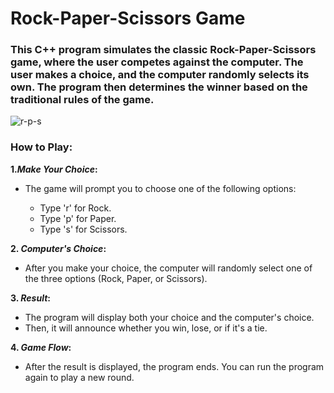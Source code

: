 # **Rock-Paper-Scissors Game**

### This C++ program simulates the classic Rock-Paper-Scissors game, where the user competes against the computer. The user makes a choice, and the computer randomly selects its own. The program then determines the winner based on the traditional rules of the game.


![r-p-s](https://i.pinimg.com/originals/29/0c/64/290c647c6dc4bb265360c68e8ee5c2c5.gif)

### How to Play:

**1._Make Your Choice_:**

- The game will prompt you to choose one of the following options:

  - Type 'r' for Rock.
  - Type 'p' for Paper.
  - Type 's' for Scissors.

**2. _Computer's Choice_:**

- After you make your choice, the computer will randomly select one of the three options (Rock, Paper, or Scissors).

**3. _Result_:**

- The program will display both your choice and the computer's choice.
- Then, it will announce whether you win, lose, or if it's a tie.

**4. _Game Flow_:**

- After the result is displayed, the program ends. You can run the program again to play a new round.


